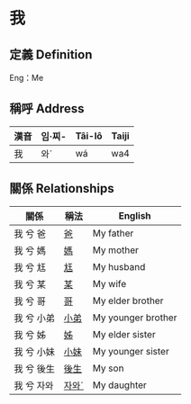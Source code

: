 # 我
## 定義 Definition




Eng：Me

## 稱呼 Address

漢音 | 임·찌- | Tâi-lô | Taiji
--- | --- | --- | --- 
我 | 와ˊ | wá | wa4 


## 關係 Relationships

關係 | 稱法 | English
--- | --- | --- 
我 兮 爸 | [爸](member2.md) | My father
我 兮 媽 | [媽](member3.md) | My mother
我 兮 尪 | [尪](member17.md) | My husband
我 兮 某 | [某](member18.md) | My wife
我 兮 哥 | [哥](member4.md) | My elder brother
我 兮 小弟 | [小弟](member6.md) | My younger brother
我 兮 姊 | [姊](member5.md) | My elder sister
我 兮 小妹 | [小妹](member7.md) | My younger sister
我 兮 後生 | [後生](member19.md) | My son
我 兮 자와 | [자와ˊ](member20.md) | My daughter
